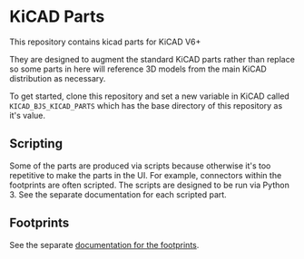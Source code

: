 # KiCAD Parts

This repository contains kicad parts for KiCAD V6+

They are designed to augment the standard KiCAD parts rather than replace so some parts in here will reference 3D models from the main KiCAD distribution as necessary.

To get started, clone this repository and set a new variable in KiCAD called `KICAD_BJS_KICAD_PARTS` which has the base directory of this repository as it's value.

## Scripting

Some of the parts are produced via scripts because otherwise it's too repetitive to make the parts in the UI. For example, connectors within the footprints are often scripted. The scripts are designed to be run via Python 3. See the separate documentation for each scripted part.

## Footprints

See the separate [documentation for the footprints](footprints/readme.md).
